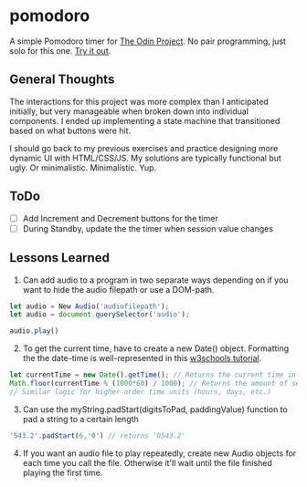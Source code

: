 # pomodoro

A simple Pomodoro timer for [The Odin Project](https://www.theodinproject.com/courses/web-development-101/lessons/pairing-project). No pair programming, just solo for this one.  [Try it out](https://vitsenyl.github.io/pomodoro/).

## General Thoughts
The interactions for this project was more complex than I anticipated initially, but very manageable when broken down into individual components. I ended up implementing a state machine that transitioned based on what buttons were hit. 

I should go back to my previous exercises and practice designing more dynamic UI with HTML/CSS/JS. My solutions are typically functional but ugly. Or minimalistic. Minimalistic. Yup. 

## ToDo
- [ ] Add Increment and Decrement buttons for the timer
- [ ] During Standby, update the the timer when session value changes

## Lessons Learned
1. Can add audio to a program in two separate ways depending on if you want to hide the audio filepath or use a DOM-path.
```javascript
let audio = New Audio('audiofilepath');
let audio = document.querySelector('audio');

audio.play()
```
2. To get the current time, have to create a new Date() object. Formatting the the date-time is well-represented in this [w3schools tutorial](https://www.w3schools.com/howto/howto_js_countdown.asp). 
```javascript
let currentTime = new Date().getTime(); // Returns the current time in ms
Math.floor(currentTime % (1000*60) / 1000); // Returns the amount of seconds as an integer
// Similar logic for higher order time units (hours, days, etc.)
```
3. Can use the myString.padStart(digitsToPad, paddingValue) function to pad a string to a certain length
```javascript
'543.2'.padStart(6,'0') // returns '0543.2'
```
4. If you want an audio file to play repeatedly, create new Audio objects for each time you call the file. Otherwise it'll wait until the file finished playing the first time. 
